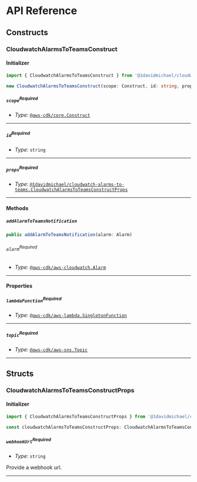 # API Reference <a name="API Reference"></a>

## Constructs <a name="Constructs"></a>

### CloudwatchAlarmsToTeamsConstruct <a name="@1davidmichael/cloudwatch-alarms-to-teams.CloudwatchAlarmsToTeamsConstruct"></a>

#### Initializer <a name="@1davidmichael/cloudwatch-alarms-to-teams.CloudwatchAlarmsToTeamsConstruct.Initializer"></a>

```typescript
import { CloudwatchAlarmsToTeamsConstruct } from '@1davidmichael/cloudwatch-alarms-to-teams'

new CloudwatchAlarmsToTeamsConstruct(scope: Construct, id: string, props: CloudwatchAlarmsToTeamsConstructProps)
```

##### `scope`<sup>Required</sup> <a name="@1davidmichael/cloudwatch-alarms-to-teams.CloudwatchAlarmsToTeamsConstruct.scope"></a>

- *Type:* [`@aws-cdk/core.Construct`](#@aws-cdk/core.Construct)

---

##### `id`<sup>Required</sup> <a name="@1davidmichael/cloudwatch-alarms-to-teams.CloudwatchAlarmsToTeamsConstruct.id"></a>

- *Type:* `string`

---

##### `props`<sup>Required</sup> <a name="@1davidmichael/cloudwatch-alarms-to-teams.CloudwatchAlarmsToTeamsConstruct.props"></a>

- *Type:* [`@1davidmichael/cloudwatch-alarms-to-teams.CloudwatchAlarmsToTeamsConstructProps`](#@1davidmichael/cloudwatch-alarms-to-teams.CloudwatchAlarmsToTeamsConstructProps)

---

#### Methods <a name="Methods"></a>

##### `addAlarmToTeamsNotification` <a name="@1davidmichael/cloudwatch-alarms-to-teams.CloudwatchAlarmsToTeamsConstruct.addAlarmToTeamsNotification"></a>

```typescript
public addAlarmToTeamsNotification(alarm: Alarm)
```

###### `alarm`<sup>Required</sup> <a name="@1davidmichael/cloudwatch-alarms-to-teams.CloudwatchAlarmsToTeamsConstruct.alarm"></a>

- *Type:* [`@aws-cdk/aws-cloudwatch.Alarm`](#@aws-cdk/aws-cloudwatch.Alarm)

---


#### Properties <a name="Properties"></a>

##### `lambdaFunction`<sup>Required</sup> <a name="@1davidmichael/cloudwatch-alarms-to-teams.CloudwatchAlarmsToTeamsConstruct.lambdaFunction"></a>

- *Type:* [`@aws-cdk/aws-lambda.SingletonFunction`](#@aws-cdk/aws-lambda.SingletonFunction)

---

##### `topic`<sup>Required</sup> <a name="@1davidmichael/cloudwatch-alarms-to-teams.CloudwatchAlarmsToTeamsConstruct.topic"></a>

- *Type:* [`@aws-cdk/aws-sns.Topic`](#@aws-cdk/aws-sns.Topic)

---


## Structs <a name="Structs"></a>

### CloudwatchAlarmsToTeamsConstructProps <a name="@1davidmichael/cloudwatch-alarms-to-teams.CloudwatchAlarmsToTeamsConstructProps"></a>

#### Initializer <a name="[object Object].Initializer"></a>

```typescript
import { CloudwatchAlarmsToTeamsConstructProps } from '@1davidmichael/cloudwatch-alarms-to-teams'

const cloudwatchAlarmsToTeamsConstructProps: CloudwatchAlarmsToTeamsConstructProps = { ... }
```

##### `webhookUrl`<sup>Required</sup> <a name="@1davidmichael/cloudwatch-alarms-to-teams.CloudwatchAlarmsToTeamsConstructProps.webhookUrl"></a>

- *Type:* `string`

Provide a webhook url.

---



